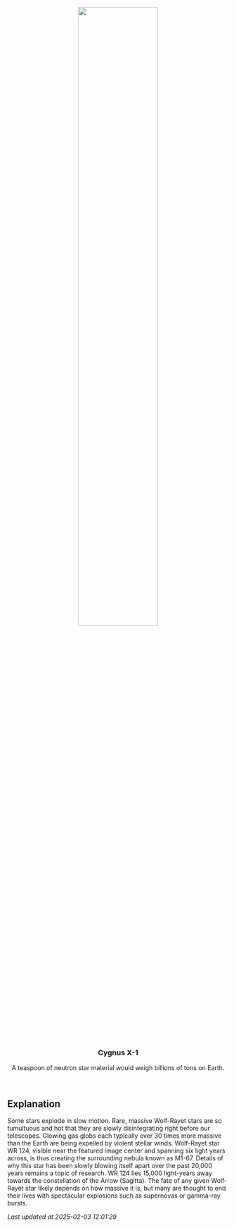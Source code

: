 <p align='center'>
    <img src='https://apod.nasa.gov/apod/image/2502/wr124_hubbleschmidt_960.jpg' width='60%' />
    <h3 align="center">Cygnus X-1</h3>
    <p align="center">A teaspoon of neutron star material would weigh billions of tons on Earth.</p>
</p>
<br/>

Explanation
--
Some stars explode in slow motion.  Rare, massive Wolf-Rayet stars are so tumultuous and hot that they are slowly disintegrating right before our telescopes.  Glowing gas globs each typically over 30 times more massive than the Earth are being expelled by violent stellar winds.  Wolf-Rayet star WR 124, visible near the featured image center and spanning six light years across, is thus creating the surrounding nebula known as M1-67.  Details of why this star has been slowly blowing itself apart over the past 20,000 years remains a topic of research.  WR 124 lies 15,000 light-years away towards the constellation of the Arrow (Sagitta).  The fate of any given Wolf-Rayet star likely depends on how massive it is, but many are thought to end their lives with spectacular explosions such as supernovas or gamma-ray bursts.


*Last updated at 2025-02-03 12:01:29*
